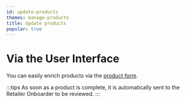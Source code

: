```yaml
---
id: update-products
themes: manage-products
title: Update products
popular: true
---
```


# Via the User Interface

You can easily enrich products via the [product form](https://help.akeneo.com/articles/work-on-a-product.html#mainContent).

:::tips
As soon as a product is complete, it is automatically sent to the Retailer Onboarder to be reviewed.
:::

